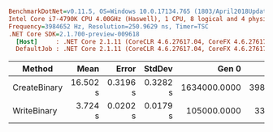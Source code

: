 ``` ini

BenchmarkDotNet=v0.11.5, OS=Windows 10.0.17134.765 (1803/April2018Update/Redstone4)
Intel Core i7-4790K CPU 4.00GHz (Haswell), 1 CPU, 8 logical and 4 physical cores
Frequency=3984652 Hz, Resolution=250.9629 ns, Timer=TSC
.NET Core SDK=2.1.700-preview-009618
  [Host]     : .NET Core 2.1.11 (CoreCLR 4.6.27617.04, CoreFX 4.6.27617.02), 64bit RyuJIT
  DefaultJob : .NET Core 2.1.11 (CoreCLR 4.6.27617.04, CoreFX 4.6.27617.02), 64bit RyuJIT


```
|       Method |     Mean |    Error |   StdDev |        Gen 0 |       Gen 1 |     Gen 2 | Allocated |
|------------- |---------:|---------:|---------:|-------------:|------------:|----------:|----------:|
| CreateBinary | 16.502 s | 0.3196 s | 0.3282 s | 1634000.0000 | 398000.0000 | 1000.0000 | 264.92 MB |
|  WriteBinary |  3.724 s | 0.0202 s | 0.0179 s |  105000.0000 |  33000.0000 |         - | 623.18 MB |
